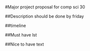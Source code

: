 #Major project proposal for comp sci 30

##Description
should be done by friday

##timeline

##Must have lst


##Nice to have text
